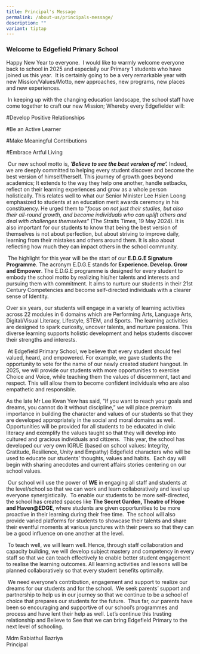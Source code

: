 ```yaml
---
title: Principal's Message
permalink: /about-us/principals-message/
description: ""
variant: tiptap
---
```

<h3>Welcome to Edgefield Primary School</h3>
<p>Happy New Year to everyone.&nbsp; I would like to warmly welcome everyone
back to school in 2025 and especially our Primary 1 students who have joined
us this year.&nbsp; It is certainly going to be a very remarkable year
with new Mission/Values/Motto, new approaches, new programs, new places
and new experiences.</p>
<p>&nbsp;In keeping up with the changing education landscape, the school
staff have come together to craft our new Mission; Whereby every Edgefielder
will:
<br>
</p>
<p>#Develop Positive Relationships</p>
<p>#Be an Active Learner</p>
<p>#Make Meaningful Contributions</p>
<p>#Embrace Artful Living</p>
<p>&nbsp;Our new school motto is, ‘<strong><em>Believe to see the best version of me’.</em></strong> Indeed,
we are deeply committed to helping every student discover and become the
best version of himself/herself. This journey of growth goes beyond academics;
It extends to the way they help one another, handle setbacks, reflect on
their learning experiences and grow as a whole person holistically. This
relates well to what our Senior Minister Lee Hsien Loong emphasized to
students at an education merit awards ceremony in his constituency. He
urged them to “<em>focus on not just their studies, but also their all-round growth, and become individuals who can uplift others and deal with challenges themselves”</em> (The
Straits Times, 19 May 2024). It is also important for our students to know
that being the best version of themselves is not about perfection, but
about striving to improve daily, learning from their mistakes and others
around them. It is also about reflecting how much they can impact others
in the school community. &nbsp;</p>
<p>&nbsp;The highlight for this year will be the start of our <strong>E.D.G.E Signature Programme</strong>.
The acronym E.D.G.E stands for <strong>Experience. Develop. Grow and Empower</strong>.
The E.D.G.E programme is designed for every student to embody the school
motto by realizing his/her talents and interests and pursuing them with
commitment. It aims to nurture our students in their 21st Century Competencies
and become self-directed individuals with a clearer sense of Identity.</p>
<p>Over six years, our students will engage in a variety of learning activities
across 22 modules in 6 domains which are Performing Arts, Language Arts,
Digital/Visual Literacy, Lifestyle, STEM, and Sports. The learning activities
are designed to spark curiosity, uncover talents, and nurture passions.
This diverse learning supports holistic development and helps students
discover their strengths and interests.</p>
<p>&nbsp;At Edgefield Primary School, we believe that every student should
feel valued, heard, and empowered. For example, we gave students the opportunity
to vote for the name of our newly created student hangout. In 2025, we
will provide our students with more opportunities to exercise Choice and
Voice, while teaching them the values of discernment, tact and respect.
This will allow them to become confident individuals who are also empathetic
and responsible.</p>
<p>As the late Mr Lee Kwan Yew has said, “If you want to reach your goals
and dreams, you cannot do it without discipline,” we will place premium
importance in building the character and values of our students so that
they are developed appropriately in the social and moral domains as well.&nbsp;
Opportunities will be provided for all students to be educated in civic
literacy and exemplify the values taught so that they will develop into
cultured and gracious individuals and citizens.&nbsp; This year, the school
has developed our very own IGRUE (based on school values: Integrity, Gratitude,
Resilience, Unity and Empathy) Edgefield characters who will be used to
educate our students’ thoughts, values and habits.&nbsp; Each day will
begin with sharing anecdotes and current affairs stories centering on our
school values.&nbsp;</p>
<p>&nbsp;Our school will use the power of <strong>WE</strong> in engaging all
staff and students at the level/school so that we can work and learn collaboratively
and level up everyone synergistically.&nbsp; To enable our students to
be more self-directed, the school has created spaces like <strong>The Secret Garden, Theatre of Hope and Haven@EDGE</strong>,
where students are given opportunities to be more proactive in their learning
during their free time.&nbsp; The school will also provide varied platforms
for students to showcase their talents and share their eventful moments
at various junctures with their peers so that they can be a good influence
on one another at the level.</p>
<p>&nbsp;To teach well, we will learn well. Hence, through staff collaboration
and capacity building, we will develop subject mastery and competency in
every staff so that we can teach effectively to enable better student engagement
to realise the learning outcomes. All learning activities and lessons will
be planned collaboratively so that every student benefits optimally.</p>
<p>&nbsp;We need everyone’s contribution, engagement and support to realize
our dreams for our students and for the school.&nbsp; We seek parents’
support and partnership to help us in our journey so that we continue to
be a school of choice that prepares our students for the future.&nbsp;
Thus far, our parents have been so encouraging and supportive of our school’s
programmes and process and have lent their help as well. Let’s continue
this trusting relationship and Believe to See that we can bring Edgefield
Primary to the next level of schooling.</p>
<p>Mdm Rabiathul Bazriya
<br>Principal</p>